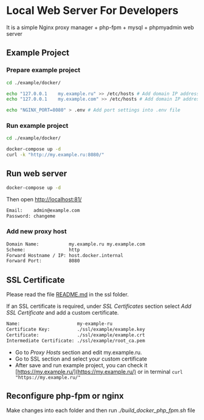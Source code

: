 # Local Web Server For Developers

It is a simple Nginx proxy manager + php-fpm + mysql + phpmyadmin web server

## Example Project

### Prepare example project

```bash
cd ./example/docker/

echo "127.0.0.1    my.example.ru" >> /etc/hosts # Add domain IP address into /etc/hosts file
echo "127.0.0.1    my.example.com" >> /etc/hosts # Add domain IP address into /etc/hosts file

echo "NGINX_PORT=8080" > .env # Add port settings into .env file
```

### Run example project

```bash
cd ./example/docker/

docker-compose up -d
curl -k "http://my.example.ru:8080/"
```

## Run web server

```bash
docker-compose up -d
```

Then open [http://localhost:81/](http://localhost:81/)

```bash
Email:    admin@example.com
Password: changeme
```

### Add new proxy host

```bash
Domain Name:           my.example.ru my.example.com
Scheme:                http
Forward Hostname / IP: host.docker.internal
Forward Port:          8080
```

## SSL Certificate

Please read the file [README.md](./ssl/README.md) in the ssl folder.

If an SSL certificate is required, under *SSL Certificates* section select *Add SSL Certificate* and add a custom certificate.

```bash
Name:                     my-example-ru
Certificate Key:          ./ssl/example/example.key
Certificate:              ./ssl/example/example.crt
Intermediate Certificate: ./ssl/example/root_ca.pem
```

* Go to *Proxy Hosts* section and edit my.example.ru.
* Go to SSL section and select your custom certificate
* After save and run example project, you can check it [https://my.example.ru/](https://my.example.ru/) or in terminal ```curl "https://my.example.ru/"```

## Reconfigure php-fpm or nginx

Make changes into each folder and then run *./build_docker_php_fpm.sh* file
